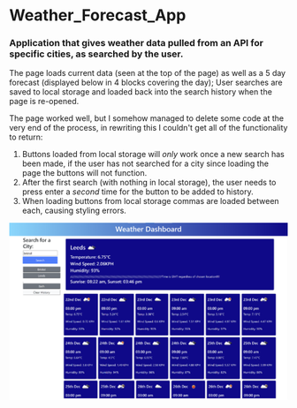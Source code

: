 # Weather_Forecast_App
### Application that gives weather data pulled from an API for specific cities, as searched by the user.

The page loads current data (seen at the top of the page) as well as a 5 day forecast (displayed below in 4 blocks covering the day);
User searches are saved to local storage and loaded back into the search history when the page is re-opened.

The page worked well, but I somehow managed to delete some code at the very end of the process, in rewriting this I couldn't get all of the functionality to return:

1. Buttons loaded from local storage will *only* work once a new search has been made, if the user has not searched for a city since loading the page the buttons will not function.
2. After the first search (with nothing in local storage), the user needs to press enter a *second* time for the button to be added to history.
3. When loading buttons from local storage commas are loaded between each, causing styling errors. 

![](https://github.com/Jake-W95/Weather_Forecast_App/blob/master/Working%20site....png)
